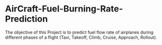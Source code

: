 # AirCraft-Fuel-Burning-Rate-Prediction
The objective of this Project is to predict fuel flow rate of airplanes during different phases of a flight (Taxi, Takeoff, Climb, Cruise, Approach, Rollout). 
